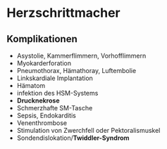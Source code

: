 # Herzschrittmacher #

## Komplikationen ##

- Asystolie, Kammerflimmern, Vorhofflimmern
- Myokarderforation
- Pneumothorax, Hämathoray, Luftembolie
- Linkskardiale Implantation
- Hämatom
- infektion des HSM-Systems
- **Drucknekrose**
- Schmerzhafte SM-Tasche
- Sepsis, Endokarditis
- Venenthrombose
- Stimulation von Zwerchfell oder Pektoralismuskel
- Sondendislokation/**Twiddler-Syndrom**